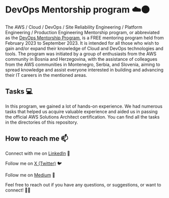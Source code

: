 # DevOps Mentorship program ☁️🟠

The AWS / Cloud / DevOps / Site Reliability Engineering / Platform Engineering / Production Engineering Mentorship program, or abbreviated as the [DevOps Mentorship Program](https://www.youtube.com/watch?v=Ybwp3LJ1Vlo&list=PLM21oTGmKe23vhBHWss4jAb8fG9SYdRBE), is a FREE mentoring program held from February 2023 to September 2023. It is intended for all those who wish to gain and/or expand their knowledge of Cloud and DevOps technologies and tools. The program was initiated by a group of enthusiasts from the AWS community in Bosnia and Herzegovina, with the assistance of colleagues from the AWS communities in Montenegro, Serbia, and Slovenia, aiming to spread knowledge and assist everyone interested in building and advancing their IT careers in the mentioned areas.

## Tasks 💻

In this program, we gained a lot of hands-on experience. We had numerous tasks that helped us acquire valuable experience and aided us in passing the official AWS Solutions Architect certification. You can find all the tasks in the directories of this repository.

## How to reach me 📫

Connect with me on [LinkedIn](https://www.linkedin.com/in/ahmedsrebrenica/) 💼

Follow me on [X (Twitter)](https://twitter.com/srebreni3) 🐦

Follow me on [Medium](https://medium.com/@srebreni3) 📝

Feel free to reach out if you have any questions, or suggestions, or want to connect! 📩✨
